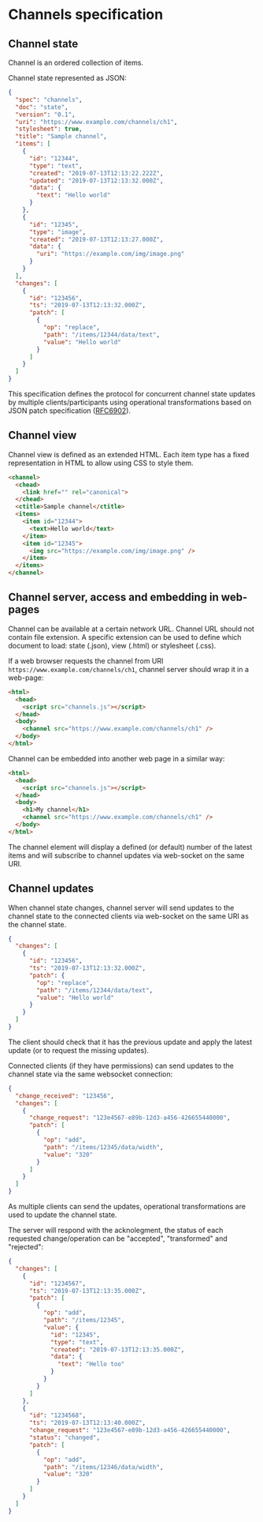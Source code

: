 # Channels specification

## Channel state

Channel is an ordered collection of items.

Channel state represented as JSON:

```json
{
  "spec": "channels",
  "doc": "state",
  "version": "0.1",
  "uri": "https://www.example.com/channels/ch1",
  "stylesheet": true,
  "title": "Sample channel",
  "items": [
    {
      "id": "12344",
      "type": "text",
      "created": "2019-07-13T12:13:22.222Z",
      "updated": "2019-07-13T12:13:32.000Z",
      "data": {
        "text": "Hello world"
      }
    },
    {
      "id": "12345",
      "type": "image",
      "created": "2019-07-13T12:13:27.000Z",
      "data": {
        "uri": "https://example.com/img/image.png"
      }
    }
  ],
  "changes": [
    {
      "id": "123456",
      "ts": "2019-07-13T12:13:32.000Z",
      "patch": [
        {
          "op": "replace",
          "path": "/items/12344/data/text",
          "value": "Hello world"
        }
      ]
    }
  ]
}
```

This specification defines the protocol for concurrent channel state updates by multiple clients/participants using operational transformations based on JSON patch specification ([RFC6902](https://tools.ietf.org/html/rfc6902)).


## Channel view

Channel view is defined as an extended HTML. Each item type has a fixed representation in HTML to allow using CSS to style them.

```html
<channel>
  <chead>
    <link href="" rel="canonical">
  </chead>
  <ctitle>Sample channel</ctitle>
  <items>
    <item id="12344">
      <text>Hello world</text>
    </item>
    <item id="12345">
      <img src="https://example.com/img/image.png" />
    </item>
  </items>
</channel>
```


## Channel server, access and embedding in web-pages

Channel can be available at a certain network URL. Channel URL should not contain file extension. A specific extension can be used to define which document to load: state (.json), view (.html) or stylesheet (.css).

If a web browser requests the channel from URI `https://www.example.com/channels/ch1`, channel server should wrap it in a web-page:

```html
<html>
  <head>
    <script src="channels.js"></script>
  </head>
  <body>
    <channel src="https://www.example.com/channels/ch1" />
  </body>
</html>
```


Channel can be embedded into another web page in a similar way:

```html
<html>
  <head>
    <script src="channels.js"></script>
  </head>
  <body>
    <h1>My channel</h1>
    <channel src="https://www.example.com/channels/ch1" />
  </body>
</html>
```

The channel element will display a defined (or default) number of the latest items and will subscribe to channel updates via web-socket on the same URI.


## Channel updates

When channel state changes, channel server will send updates to the channel state to the connected clients via web-socket on the same URI as the channel state.

```json
{
  "changes": [
    {
      "id": "123456",
      "ts": "2019-07-13T12:13:32.000Z",
      "patch": {
        "op": "replace",
        "path": "/items/12344/data/text",
        "value": "Hello world"
      }
    }
  ]
}
```

The client should check that it has the previous update and apply the latest update (or to request the missing updates).

Connected clients (if they have permissions) can send updates to the channel state via the same websocket connection:

```json
{
  "change_received": "123456",
  "changes": [
    {
      "change_request": "123e4567-e89b-12d3-a456-426655440000",
      "patch": [
        {
          "op": "add",
          "path": "/items/12345/data/width",
          "value": "320"
        }
      ]
    }
  ]
}
```

As multiple clients can send the updates, operational transformations are used to update the channel state.

The server will respond with the acknolegment, the status of each requested change/operation can be "accepted", "transformed" and "rejected":

```json
{
  "changes": [
    {
      "id": "1234567",
      "ts": "2019-07-13T12:13:35.000Z",
      "patch": [
        {
          "op": "add",
          "path": "/items/12345",
          "value": {
            "id": "12345",
            "type": "text",
            "created": "2019-07-13T12:13:35.000Z",
            "data": {
              "text": "Hello too"
            }
          }
        }
      ]
    },
    {
      "id": "1234568",
      "ts": "2019-07-13T12:13:40.000Z",
      "change_request": "123e4567-e89b-12d3-a456-426655440000",
      "status": "changed",
      "patch": [
        {
          "op": "add",
          "path": "/items/12346/data/width",
          "value": "320"
        }
      ]
    }
  ]
}
```
